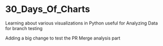 # 30_Days_Of_Charts
Learning about various visualizations in Python useful for Analyzing Data for branch testing


Adding a big change to test the PR Merge analysis part
